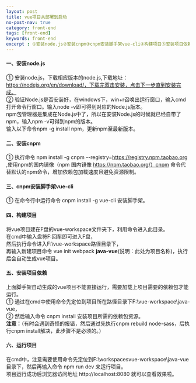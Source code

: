 ```yaml
---
layout: post
title: vue项目从部署到启动
no-post-nav: true
category: front-end
tags: [front-end]
keywords: front-end
excerpt : ①安装node.js②安装cnpm③cnpm安装脚手架vue-cli④构建项目⑤安装项目依赖⑥运行项目
---
```


#### 一、安装node.js
① 安装node.js，下载相应版本的node.js,下载地址：https://nodejs.org/en/download/，下载完双击安装，点击下一步直到安装完成。<br/>
② 验证Node.js是否安装好，在windows下，win+r召唤出运行窗口，输入cmd打开命令行窗口。输入node -v即可得到对应的Node.js版本。<br/>
   npm包管理器是集成在Node.js中了，所以在安装Node.js的时候就已经自带了npm，输入npm -v可得到npm的版本。<br/>
   输入以下命令npm -g install npm，更新npm至最新版本。
   
#### 二、安装cnpm
① 执行命令 npm install -g cnpm --registry=https://registry.npm.taobao.org ,使用npm的国内镜像（npm 国内镜像 https://npm.taobao.org/）cnpm 命令代替默认的npm命令，增加依赖包加载速度且避免资源限制。

#### 三、cnpm安装脚手架vue-cli
① 在命令行中运行命令 cnpm install -g vue-cli 安装脚手架。

#### 四、构建项目
将vue项目建在F盘的vue-workspace文件夹下，利用命令进入此目录。<br/>
在cmd中输入盘符F:回车即可进入F盘，<br/>
然后执行命令进入F:\vue-workspace路径目录下，<br/>
再输入新建项目命令 vue init webpack **java-vue**(说明：此处为项目名称)，执行后会自动生成vue项目。

#### 五、安装项目依赖
上面脚手架自动生成的vue项目不能直接运行，需要加载上项目需要的依赖包才能运行。<br/>
① 通过在cmd中使用命令先定位到项目所在路径目录下F:\vue-workspace\java-vue，<br/>
② 然后输入命令 cnpm install 安装项目所需的依赖包资源。<br/>
**注意：**（有时会遇到奇怪的报错，然后通过先执行cnpm rebuild node-sass，后执行cnpm install解决，此步骤不是必须的。）

#### 六、运行项目
在cmd中，注意需要使用命令先定位到F:\workspacesvue-workspace\java-vue目录下，然后再输入命令 npm run dev 来运行项目。<br/>
项目运行成功后浏览器访问地址 http://localhost:8080 就可以查看效果啦。